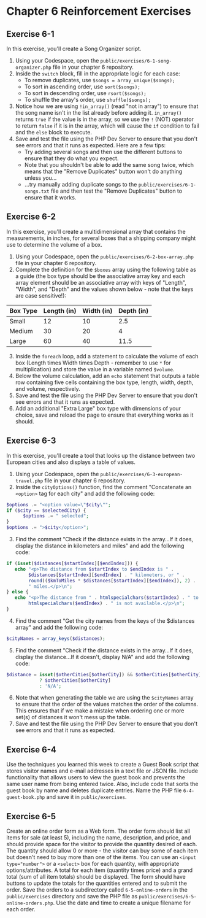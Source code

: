 # Chapter 6 Reinforcement Exercises

## Exercise 6-1

In this exercise, you'll create a Song Organizer script.

1. Using your Codespace, open the `public/exercises/6-1-song-organizer.php` file in your chapter 6 repository.
2. Inside the `switch` block, fill in the appropriate logic for each case:
   - To remove duplicates, use `$songs = array_unique($songs);`
   - To sort in ascending order, use `sort($songs);`
   - To sort in descending order, use `rsort($songs);`
   - To shuffle the array's order, use `shuffle($songs);`
3. Notice how we are using `!in_array()` (read "not in array") to ensure that the song name isn't in the list already before adding it. `in_array()` returns `true` if the value is in the array, so we use the `!` (NOT) operator to return `false` if it is in the array, which will cause the `if` condition to fail and the `else` block to execute.
4. Save and test the file using the PHP Dev Server to ensure that you don't see errors and that it runs as expected. Here are a few tips:
   - Try adding several songs and then use the different buttons to ensure that they do what you expect.
   - Note that you shouldn't be able to add the same song twice, which means that the "Remove Duplicates" button won't do anything unless you...
   - ...try manually adding duplicate songs to the `public/exercises/6-1-songs.txt` file and then test the "Remove Duplicates" button to ensure that it works.

## Exercise 6-2

In this exercise, you'll create a multidimensional array that contains the measurements, in inches, for several boxes that a shipping company might use to determine the volume of a box.

1. Using your Codespace, open the `public/exercises/6-2-box-array.php` file in your chapter 6 repository.
2. Complete the definition for the `$boxes` array using the following table as a guide (the box type should be the associative array key and each array element should be an associative array with keys of "Length", "Width", and "Depth" and the values shown below - note that the keys are case sensitive!):

| Box Type       | Length (in)      | Width (in)      | Depth (in)      |
| -------------- | ---------------- | --------------- | --------------- |
| Small          | 12               | 10              | 2.5             |
| Medium         | 30               | 20              | 4               |
| Large          | 60               | 40              | 11.5            |

3. Inside the `foreach` loop, add a statement to calculate the volume of each box (Length times Width times Depth - remember to use `*` for multiplication) and store the value in a variable named `$volume`.
4. Below the volume calculation, add an `echo` statement that outputs a table row containing five cells containing the box type, length, width, depth, and volume, respectively.
5. Save and test the file using the PHP Dev Server to ensure that you don't see errors and that it runs as expected.
6. Add an additional "Extra Large" box type with dimensions of your choice, save and reload the page to ensure that everything works as it should.

## Exercise 6-3

In this exercise, you'll create a tool that looks up the distance between two European cities and also displays a table of values. 

1. Using your Codespace, open the `public/exercises/6-3-european-travel.php` file in your chapter 6 repository.
2. Inside the `cityOptions()` function, find the comment "Concatenate an `<option>` tag for each city" and add the following code:

```php
$options .= "<option value=\"$city\"";
if ($city == $selectedCity) {
      $options .= " selected";
}
$options .= ">$city</option>";
```

3. Find the comment "Check if the distance exists in the array...If it does, display the distance in kilometers and miles" and add the following code:

```php
if (isset($distances[$startIndex][$endIndex])) {
   echo "<p>The distance from $startIndex to $endIndex is " .
        $distances[$startIndex][$endIndex] . " kilometers, or " .
        round(($kmToMiles * $distances[$startIndex][$endIndex]), 2) . 
        " miles.</p>\n";
} else {
   echo "<p>The distance from " . htmlspecialchars($startIndex) . " to " .
        htmlspecialchars($endIndex) . " is not available.</p>\n";
}
```

4. Find the comment "Get the city names from the keys of the $distances array" and add the following code:

```php
$cityNames = array_keys($distances);
```

5. Find the comment "Check if the distance exists in the array...If it does, display the distance...If it doesn't, display N/A" and add the following code:

```php
$distance = isset($otherCities[$otherCity]) && $otherCities[$otherCity] > 0 
            ? $otherCities[$otherCity] 
            : 'N/A';
```

6. Note that when generating the table we are using the `$cityNames` array to ensure that the order of the values matches the order of the columns. This ensures that if we make a mistake when ordering one or more set(s) of distances it won't mess up the table.
7. Save and test the file using the PHP Dev Server to ensure that you don't see errors and that it runs as expected.

## Exercise 6-4

Use the techniques you learned this week to create a Guest Book script that stores visitor names and e-mail addresses in a text file or JSON file. Include functionality that allows users to view the guest book and prevents the same user name from being entered twice. Also, include code that sorts the guest book by name and deletes duplicate entries. Name the PHP file `6-4-guest-book.php` and save it in `public/exercises`.

## Exercise 6-5

Create an online order form as a Web form. The order form should list all items for sale (at least 5), including the name, description, and price, and should provide space for the visitor to provide the quantity desired of each. The quantity should allow 0 or more - the visitor can buy some of each item but doesn't need to buy more than one of the items. You can use an `<input type="number">` or a `<select>` box for each quantity, with appropriate options/attributes. A total for each item (quantity times price) and a grand total (sum of all item totals) should be displayed. The form should have buttons to update the totals for the quantities entered and to submit the order. Save the orders to a subdirectory called `6-5-online-orders` in the `public/exercises` directory and save the PHP file as `public/exercises/6-5-online-orders.php`. Use the date and time to create a unique filename for each order.
